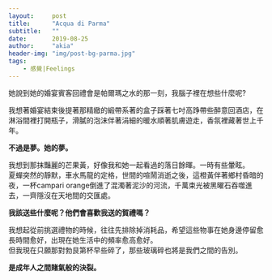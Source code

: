 ```yaml
---
layout:     post
title:      "Acqua di Parma"
subtitle:   ""
date:       2019-08-25
author:     "akia"
header-img: "img/post-bg-parma.jpg"
tags:
    - 感覺|Feelings
---
```


她說到她的婚宴賓客回禮會是帕爾瑪之水的那一刻，我腦子裡在想些什麼呢?

我想著婚宴結束後提著那精緻的緞帶系著的盒子踩著七吋高踭帶些醉意回酒店，在淋浴間裡打開瓶子，滑膩的泡沫伴著涓細的暖水順著肌膚遊走，香氛裡藏著世上千年。 

**不過是夢。她的夢。**

我想到那抹豔麗的芒果黃，好像我和她一起看過的落日餘暉。一時有些暈眩。  
夏蟬突然的靜默，車水馬龍的定格，世間的喧鬧消逝之後，這橙黃伴著鄉村昏暗的夜，一杯campari orange倒進了混濁著泥沙的河流，千萬束光被黑曜石吞噬進去，一齊隱沒在天地間的交匯處。 


**我該送些什麼呢？他們會喜歡我送的賀禮嗎？**

我想起從前挑選禮物的時候，往往先排除掉消耗品，希望這些物事在她身邊停留愈長時間愈好，出現在她生活中的頻率愈高愈好。  
但我現在只願那對勃艮第杯早些碎了，那些玻璃碎也將是我們之間的告別。 

**是成年人之間賭氣般的決裂。**
